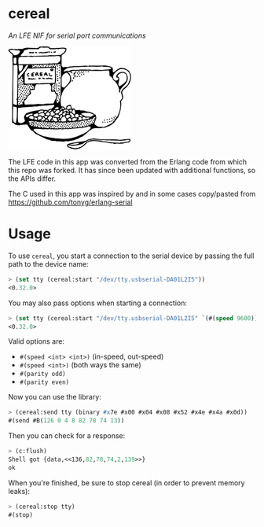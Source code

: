 # cereal

*An LFE NIF for serial port communications*

<img src="resources/images/johnny-automatic-cereal-box-and-milk-small.png" />

The LFE code in this app was converted from the Erlang code from which this
repo was forked. It has since been updated with additional functions, so the
APIs differ.

The C used in this app was inspired by and in some cases
copy/pasted from https://github.com/tonyg/erlang-serial


# Usage

To use ``cereal``, you start a connection to the serial device by passing
the full path to the device name:

```cl
> (set tty (cereal:start "/dev/tty.usbserial-DA01L2I5"))
<0.32.0>
```

You may also pass options when starting a connection:
```cl
> (set tty (cereal:start "/dev/tty.usbserial-DA01L2I5" `(#(speed 9600))))
<0.32.0>
```

Valid options are:

* ``#(speed <int> <int>)`` (in-speed, out-speed)
* ``#(speed <int>)`` (both ways the same)
* ``#(parity odd)``
* ``#(parity even)``

Now you can use the library:

```cl
> (cereal:send tty (binary #x7e #x00 #x04 #x08 #x52 #x4e #x4a #x0d))
#(send #B(126 0 4 8 82 78 74 13))
```

Then you can check for a response:

```cl
> (c:flush)
Shell got {data,<<136,82,78,74,2,139>>}
ok
```

When you're finished, be sure to stop cereal (in order to prevent memory leaks):

```cl
> (cereal:stop tty)
#(stop)
```
